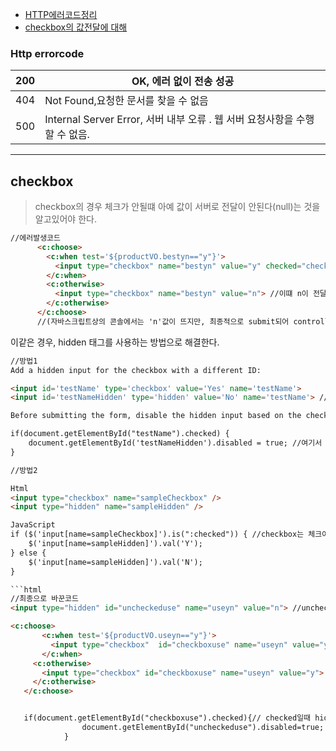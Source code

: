 - [HTTP에러코드정리](#http-errorcode)
- [checkbox의 값전달에 대해](#checkbox)

### Http errorcode

| 200 | OK, 에러 없이 전송 성공                                                    |
|-----|----------------------------------------------------------------------------|
| 404 | Not Found,요청한 문서를 찾을 수 없음                                       |
| 500 | Internal Server Error, 서버 내부 오류 . 웹 서버 요청사항을 수행할 수 없음. |


---

## checkbox

>checkbox의 경우 체크가 안될떄 아예 값이 서버로 전달이 안된다(null)는 것을 알고있어야 한다.

```html
//에러발생코드
      <c:choose>
        <c:when test='${productVO.bestyn=="y"}'>
          <input type="checkbox" name="bestyn" value="y" checked="checked"> //체크일때는 정상적으로 값전달
        </c:when>
        <c:otherwise>
          <input type="checkbox" name="bestyn" value="n"> //이떄 n이 전달되는게 아니라 값이 아예 전달이 안되서 null 이 되어 에러발생 가능성이 생긴다.
        </c:otherwise>
      </c:choose>
      //(자바스크립트상의 콘솔에서는 'n'값이 뜨지만, 최종적으로 submit되어 controller에 전달이 안된다.)
```

이같은 경우, hidden 태그를 사용하는 방법으로 해결한다.


```html
//방법1
Add a hidden input for the checkbox with a different ID:

<input id='testName' type='checkbox' value='Yes' name='testName'>
<input id='testNameHidden' type='hidden' value='No' name='testName'> //이름은 같지만 id가 다른 hidden태그를 둔다.

Before submitting the form, disable the hidden input based on the checked condition:

if(document.getElementById("testName").checked) {
    document.getElementById('testNameHidden').disabled = true; //여기서 disabled는 태그를 사용못하게 하는역할.(boolean타입)
}

//방법2

Html
<input type="checkbox" name="sampleCheckbox" />
<input type="hidden" name="sampleHidden" />

JavaScript
if ($('input[name=sampleCheckbox]').is(":checked")) { //checkbox는 체크여부를 위함이고, 값은 hidden으로만 사용하는 방법이다.
    $('input[name=sampleHidden]').val('Y');
} else {
    $('input[name=sampleHidden]').val('N');
}

```html
//최종으로 바꾼코드
<input type="hidden" id="uncheckeduse" name="useyn" value="n"> //unchecked일때 사용될값

<c:choose>
       <c:when test='${productVO.useyn=="y"}'>
         <input type="checkbox"  id="checkboxuse" name="useyn" value="y" checked="checked">
       </c:when>
     <c:otherwise>
       <input type="checkbox" id="checkboxuse" name="useyn" value="y">
     </c:otherwise>
   </c:choose>


   if(document.getElementById("checkboxuse").checked){// checked일때 hidden을 사용못하게함.
   				document.getElementById("uncheckeduse").disabled=true;
   			}
```


```
